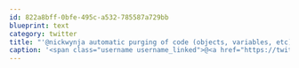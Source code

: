 ```yaml
---
id: 822a8bff-0bfe-495c-a532-785587a729bb
blueprint: text
category: twitter
title: "'@nickwynja automatic purging of code (objects, variables, etc) in memory that are is longer required. Originated in Java"
caption: '<span class="username username_linked">@<a href="https://twitter.com/nickwynja" title="Nick Wynja">nickwynja</a></span> automatic purging of code (objects, variables, etc) in memory that are is longer required. Originated in Java'
---
```

